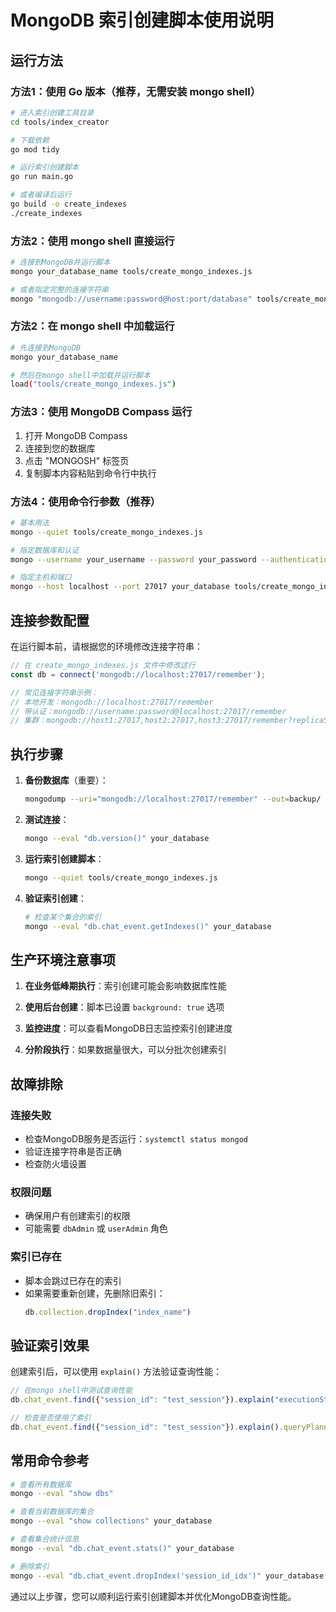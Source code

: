 # MongoDB 索引创建脚本使用说明

## 运行方法

### 方法1：使用 Go 版本（推荐，无需安装 mongo shell）

```bash
# 进入索引创建工具目录
cd tools/index_creator

# 下载依赖
go mod tidy

# 运行索引创建脚本
go run main.go

# 或者编译后运行
go build -o create_indexes
./create_indexes
```

### 方法2：使用 mongo shell 直接运行

```bash
# 连接到MongoDB并运行脚本
mongo your_database_name tools/create_mongo_indexes.js

# 或者指定完整的连接字符串
mongo "mongodb://username:password@host:port/database" tools/create_mongo_indexes.js
```

### 方法2：在 mongo shell 中加载运行

```bash
# 先连接到MongoDB
mongo your_database_name

# 然后在mongo shell中加载并运行脚本
load("tools/create_mongo_indexes.js")
```

### 方法3：使用 MongoDB Compass 运行

1. 打开 MongoDB Compass
2. 连接到您的数据库
3. 点击 "MONGOSH" 标签页
4. 复制脚本内容粘贴到命令行中执行

### 方法4：使用命令行参数（推荐）

```bash
# 基本用法
mongo --quiet tools/create_mongo_indexes.js

# 指定数据库和认证
mongo --username your_username --password your_password --authenticationDatabase admin your_database tools/create_mongo_indexes.js

# 指定主机和端口
mongo --host localhost --port 27017 your_database tools/create_mongo_indexes.js
```

## 连接参数配置

在运行脚本前，请根据您的环境修改连接字符串：

```javascript
// 在 create_mongo_indexes.js 文件中修改这行
const db = connect('mongodb://localhost:27017/remember');

// 常见连接字符串示例：
// 本地开发：mongodb://localhost:27017/remember
// 带认证：mongodb://username:password@localhost:27017/remember
// 集群：mongodb://host1:27017,host2:27017,host3:27017/remember?replicaSet=myReplicaSet
```

## 执行步骤

1. **备份数据库**（重要）：
   ```bash
   mongodump --uri="mongodb://localhost:27017/remember" --out=backup/
   ```

2. **测试连接**：
   ```bash
   mongo --eval "db.version()" your_database
   ```

3. **运行索引创建脚本**：
   ```bash
   mongo --quiet tools/create_mongo_indexes.js
   ```

4. **验证索引创建**：
   ```bash
   # 检查某个集合的索引
   mongo --eval "db.chat_event.getIndexes()" your_database
   ```

## 生产环境注意事项

1. **在业务低峰期执行**：索引创建可能会影响数据库性能

2. **使用后台创建**：脚本已设置 `background: true` 选项

3. **监控进度**：可以查看MongoDB日志监控索引创建进度

4. **分阶段执行**：如果数据量很大，可以分批次创建索引

## 故障排除

### 连接失败
- 检查MongoDB服务是否运行：`systemctl status mongod`
- 验证连接字符串是否正确
- 检查防火墙设置

### 权限问题
- 确保用户有创建索引的权限
- 可能需要 `dbAdmin` 或 `userAdmin` 角色

### 索引已存在
- 脚本会跳过已存在的索引
- 如果需要重新创建，先删除旧索引：
  ```javascript
  db.collection.dropIndex("index_name")
  ```

## 验证索引效果

创建索引后，可以使用 `explain()` 方法验证查询性能：

```javascript
// 在mongo shell中测试查询性能
db.chat_event.find({"session_id": "test_session"}).explain("executionStats")

// 检查是否使用了索引
db.chat_event.find({"session_id": "test_session"}).explain().queryPlanner.winningPlan.inputStage.stage
```

## 常用命令参考

```bash
# 查看所有数据库
mongo --eval "show dbs"

# 查看当前数据库的集合
mongo --eval "show collections" your_database

# 查看集合统计信息
mongo --eval "db.chat_event.stats()" your_database

# 删除索引
mongo --eval "db.chat_event.dropIndex('session_id_idx')" your_database
```

通过以上步骤，您可以顺利运行索引创建脚本并优化MongoDB查询性能。
